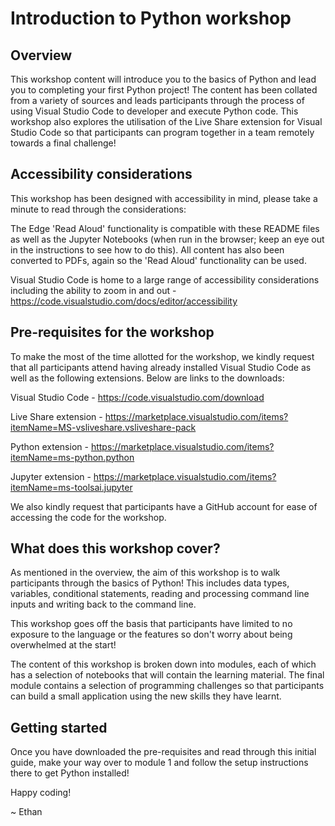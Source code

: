 # Introduction to Python workshop
## Overview
This workshop content will introduce you to the basics of Python and lead you to completing your first Python project! The content has been collated from a variety of sources and leads participants through the process of using Visual Studio Code to developer and execute Python code. This workshop also explores the utilisation of the Live Share extension for Visual Studio Code so that participants can program together in a team remotely towards a final challenge!

## Accessibility considerations
This workshop has been designed with accessibility in mind, please take a minute to read through the considerations:

The Edge 'Read Aloud' functionality is compatible with these README files as well as the Jupyter Notebooks (when run in the browser; keep an eye out in the instructions to see how to do this).
All content has also been converted to PDFs, again so the 'Read Aloud' functionality can be used.

Visual Studio Code is home to a large range of accessibility considerations including the ability to zoom in and out - https://code.visualstudio.com/docs/editor/accessibility

## Pre-requisites for the workshop
To make the most of the time allotted for the workshop, we kindly request that all participants attend having already installed Visual Studio Code as well as the following extensions. Below are links to the downloads:

Visual Studio Code - https://code.visualstudio.com/download

Live Share extension - https://marketplace.visualstudio.com/items?itemName=MS-vsliveshare.vsliveshare-pack

Python extension - https://marketplace.visualstudio.com/items?itemName=ms-python.python

Jupyter extension - https://marketplace.visualstudio.com/items?itemName=ms-toolsai.jupyter

We also kindly request that participants have a GitHub account for ease of accessing the code for the workshop.

## What does this workshop cover?
As mentioned in the overview, the aim of this workshop is to walk participants through the basics of Python! This includes data types, variables, conditional statements, reading and processing command line inputs and writing back to the command line.

This workshop goes off the basis that participants have limited to no exposure to the language or the features so don't worry about being overwhelmed at the start!

The content of this workshop is broken down into modules, each of which has a selection of notebooks that will contain the learning material. The final module contains a selection of programming challenges so that participants can build a small application using the new skills they have learnt.

## Getting started
Once you have downloaded the pre-requisites and read through this initial guide, make your way over to module 1 and follow the setup instructions there to get Python installed!

Happy coding!

~ Ethan
